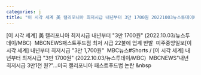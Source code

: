 ```yaml
---
categories: j
title: "이 시각 세계 美 캘리포니아 최저시급 내년부터 3만 1700원 20221003뉴스투데이MBC  MBCNEWS"
---
```

[이 시각 세계] 美 캘리포니아 최저시급 내년부터 "3만 1700원" (2022.10.03/뉴스투데이/MBC)&nbsp;&nbsp;MBCNEWS패스트푸드점 최저 시급 22불에 업계 반발&nbsp;&nbsp;미주중앙일보[이 시각 세계] 내년부터 최저시급 "3만 1,700원"&nbsp;&nbsp;MBC뉴스#Shorts / [이 시각 세계] 내년부터 최저시급 "3만 1700원" (2022.10.03/뉴스투데이/MBC)&nbsp;&nbsp;MBCNEWS"내년 최저시급 3만1천 원?"...미국 캘리포니아 패스트푸드법 논란&nbsp;&nbsp